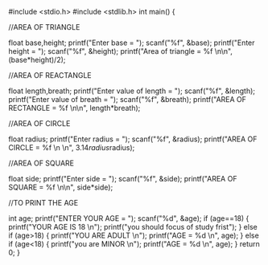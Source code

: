 #include <stdio.h>
#include <stdlib.h>
int main() 
{

//AREA OF TRIANGLE

float base,height;
printf("Enter base = ");
scanf("%f", &base);
printf("Enter height = ");
scanf("%f", &height);
printf("Area of triangle = %f \n\n", (base*height)/2);

//AREA OF REACTANGLE

float length,breath;
printf("Enter value of length = ");
scanf("%f", &length);
printf("Enter value of breath = ");
scanf("%f", &breath);
printf("AREA OF RECTANGLE = %f \n\n", length*breath);

//AREA OF CIRCLE

float radius;
printf("Enter radius = ");
scanf("%f", &radius);
printf("AREA OF CIRCLE = %f \n \n", 3.14*radius*radius);

//AREA OF SQUARE

float side;
printf("Enter side = ");
scanf("%f", &side);
printf("AREA OF SQUARE = %f \n\n", side*side);

//TO PRINT THE AGE

int age;
printf("ENTER YOUR AGE = ");
scanf("%d", &age);
if (age==18)
{
printf("YOUR AGE IS 18 \n");
printf("you should focus of study frist");
}
else if (age>18)
{
printf("YOU ARE ADULT \n");
printf("AGE = %d \n", age);
}
else if (age<18)
{
printf("you are MINOR \n");
printf("AGE = %d \n", age);
}
return 0;
}
